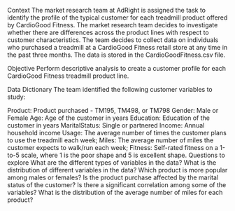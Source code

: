 Context
The market research team at AdRight is assigned the task to identify the profile of the typical customer for each treadmill product offered by CardioGood Fitness. The market research team decides to investigate whether there are differences across the product lines with respect to customer characteristics. The team decides to collect data on individuals who purchased a treadmill at a CardioGood Fitness retail store at any time in the past three months. The data is stored in the CardioGoodFitness.csv file.

Objective
Perform descriptive analysis to create a customer profile for each CardioGood Fitness treadmill product line.

Data Dictionary
The team identified the following customer variables to study:

Product: Product purchased - TM195, TM498, or TM798
Gender: Male or Female
Age: Age of the customer in years
Education: Education of the customer in years
MaritalStatus: Single or partnered
Income: Annual household income
Usage: The average number of times the customer plans to use the treadmill each week;
Miles: The average number of miles the customer expects to walk/run each week;
Fitness: Self-rated fitness on a 1-to-5 scale, where 1 is the poor shape and 5 is excellent shape.
Questions to explore
What are the different types of variables in the data?
What is the distribution of different variables in the data?
Which product is more popular among males or females?
Is the product purchase affected by the marital status of the customer?
Is there a significant correlation among some of the variables?
What is the distribution of the average number of miles for each product?
